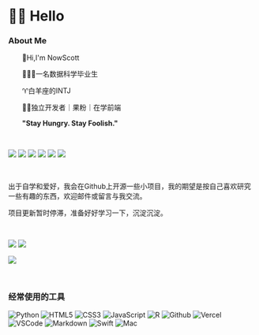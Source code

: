 # 👨‍💻 Hello

### About Me

<p>&emsp;&emsp;👋Hi,I'm NowScott<p/>
<p>&emsp;&emsp;👨🏻‍🎓一名数据科学毕业生<p/>
<p>&emsp;&emsp;♈️白羊座的INTJ<p/>
<p>&emsp;&emsp;👨‍💻独立开发者｜果粉｜在学前端<p/>
<p>&emsp;&emsp;<strong>"Stay Hungry. Stay Foolish."</strong></p>

<div>&nbsp;</div>

[blog-img]:https://img.shields.io/badge/Website-博客-blue
[blog-url]:https://blog.nowscott.top/
[ssp-img]:https://img.shields.io/badge/Sspai-%E5%B0%91%E6%95%B0%E6%B4%BE-DA282A
[ssp-url]:https://sspai.com/u/nowscott/updates
[csdn-img]:https://img.shields.io/badge/CSDN-论坛-FC5531
[csdn-url]:https://blog.csdn.net/weixin_45386315?type=blog
[bilibili-img]:https://img.shields.io/badge/Bilibili-B站-ff69b4
[bilibili-url]:https://space.bilibili.com/435359696?spm_id_from=333.1007.0.0
[email-img]:https://img.shields.io/badge/Email-%E9%82%AE%E7%AE%B1-00B2FF
[email-url]:mailto:nowscott@qq.com
[views-img]:https://komarev.com/ghpvc/?username=nowscott&label=Views&color=0e75b6&style=flat

[![][blog-img]][blog-url]
[![][ssp-img]][ssp-url]
[![][csdn-img]][csdn-url]
[![][bilibili-img]][bilibili-url]
[![][email-img]][email-url]
![][views-img]

<div>&nbsp;</div>

出于自学和爱好，我会在Github上开源一些小项目，我的期望是按自己喜欢研究一些有趣的东西，欢迎邮件或留言与我交流。

项目更新暂时停滞，准备好好学习一下，沉淀沉淀。

<div>&nbsp;</div>

[contribute-img]:https://streak-stats.demolab.com?user=nowscott&border_radius=25&locale=zh_Hans&date_format=%5BY.%5Dn.j&card_width=725
[overview-img]:https://raw.githubusercontent.com/nowscott/github-stats-transparent/output/generated/overview.svg
[language-img]:https://raw.githubusercontent.com/nowscott/github-stats-transparent/output/generated/languages.svg

![][overview-img]
![][language-img]

![][contribute-img]

<div>&nbsp;</div>

### 经常使用的工具

[python-img]:https://img.shields.io/badge/Python-14354C.svg?logo=python&logoColor=white
[html-img]:https://img.shields.io/badge/HTML5-E34F26.svg?logo=html5&logoColor=white
[css-img]:https://img.shields.io/badge/CSS3-1572B6.svg?logo=css3&logoColor=white
[js-img]:https://img.shields.io/badge/JavaScript-323330.svg?logo=javascript&logoColor=F7DF1E
[r-img]:https://img.shields.io/badge/R-276DC3.svg?logo=r&logoColor=white
[github-img]:https://img.shields.io/badge/Github-100000.svg?logo=github&logoColor=white
[vercel-img]:https://img.shields.io/badge/Vercel-333?logo=vercel
[vscode-img]:https://img.shields.io/badge/VSCode-007ACC?logo=visual-studio-code&logoColor=white
[md-img]:https://img.shields.io/badge/Markdown-000000.svg?logo=markdown&logoColor=white
[swift-img]:https://img.shields.io/badge/Swift-FA7343.svg?logo=swift&logoColor=white
[mac-img]:https://img.shields.io/badge/apple-mac_mini_m2-999999.svg?logo=apple&logoColor=white

![Python][python-img]
![HTML5][html-img]
![CSS3][css-img]
![JavaScript][js-img]
![R][r-img]
![Github][github-img]
![Vercel][vercel-img]
![VSCode][vscode-img]
![Markdown][md-img]
![Swift][swift-img]
![Mac][mac-img]
